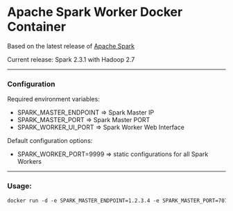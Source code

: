 # Apache Spark Worker Docker Container

Based on the latest release of [Apache Spark](http://spark.apache.org/)

Current release: Spark 2.3.1 with Hadoop 2.7

------

### Configuration

Required environment variables:

- SPARK_MASTER_ENDPOINT => Spark Master IP
- SPARK_MASTER_PORT => Spark Master PORT
- SPARK_WORKER_UI_PORT => Spark Worker Web Interface

Default configuration options:

- SPARK_WORKER_PORT=9999 => static configurations for all Spark Workers

------

### Usage:

```dockerfile
docker run -d -e SPARK_MASTER_ENDPOINT=1.2.3.4 -e SPARK_MASTER_PORT=7077 -e SPARK_WORKER_UI_PORT=8081 -p 9999:9999 -p 8081:8081   cloudiator/spark-worker:latest
```

